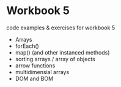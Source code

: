 # Workbook 5
code examples & exercises for workbook 5
- Arrays
- forEach()
- map() (and other instanced methods)
- sorting arrays / array of objects
- arrow functions
- multidimensial arrays
- DOM and BOM